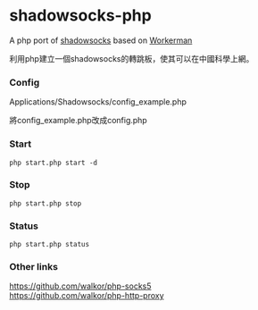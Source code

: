 # shadowsocks-php #
A php port of [shadowsocks](https://github.com/shadowsocks/shadowsocks) based on [Workerman](https://github.com/walkor/Workerman)

利用php建立一個shadowsocks的轉跳板，使其可以在中國科學上網。

### Config
Applications/Shadowsocks/config_example.php

將config_example.php改成config.php

### Start

``
php start.php start -d
``

### Stop

``
php start.php stop
``

### Status

``
php start.php status
``

### Other links
https://github.com/walkor/php-socks5  
https://github.com/walkor/php-http-proxy
